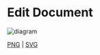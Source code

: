 # Edit Document

![diagram](manage-document.svg)

[PNG](manage-document.png) | [SVG](manage-document.svg)


